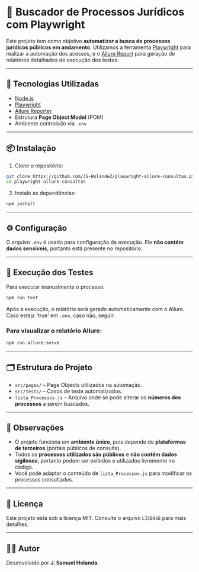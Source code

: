 # 📄 Buscador de Processos Jurídicos com Playwright

Este projeto tem como objetivo **automatizar a busca de processos jurídicos públicos em andamento**. Utilizamos a ferramenta [Playwright](https://playwright.dev/) 
para realizar a automação dos acessos, e o [Allure Report](https://docs.qameta.io/allure/) para geração de relatórios detalhados de execução dos testes.

---

## 🚀 Tecnologias Utilizadas

- [Node.js](https://nodejs.org/)
- [Playwright](https://playwright.dev/)
- [Allure Reporter](https://docs.qameta.io/allure/)
- Estrutura **Page Object Model** (POM)
- Ambiente controlado via `.env`

---

## 📦 Instalação

1. Clone o repositório:

```bash
git clone https://github.com/JS-HolandeZ/playwright-allure-consultas.git
cd playwright-allure-consultas
```

2. Instale as dependências:

```bash
npm install
```

---

## ⚙️ Configuração

O arquivo `.env` é usado para configuração da execução. Ele **não contém dados sensíveis**, portanto está presente no repositório.


---

## 🧪 Execução dos Testes

Para executar manualmente o processo:

```bash
npm run test
```

Após a execução, o relatório será gerado automaticamente com o Allure. Caso esteja 'true' em  `.env`, caso não, seguir: 

### Para visualizar o relatório Allure:

```bash
npm run allure:serve
```

---

## 🗂️ Estrutura do Projeto

- `src/pages/` – Page Objects utilizados na automação.
- `src/tests/` – Casos de teste automatizados.
- `lista_Processos.js` – Arquivo onde se pode alterar os **números dos processos** a serem buscados.

---

## 📌 Observações

- O projeto funciona em **ambiente único**, pois depende de **plataformas de terceiros** (portais públicos de consulta).
- Todos os **processos utilizados são públicos** e **não contêm dados sigilosos**, portanto podem ser exibidos e utilizados livremente no código.
- Você pode adaptar o conteúdo de `lista_Processos.js` para modificar os processos consultados.

---

## 📃 Licença

Este projeto está sob a licença MIT. Consulte o arquivo `LICENSE` para mais detalhes.

---

## 🙋‍♂️ Autor

Desenvolvido por **J. Samuel Holanda**.
